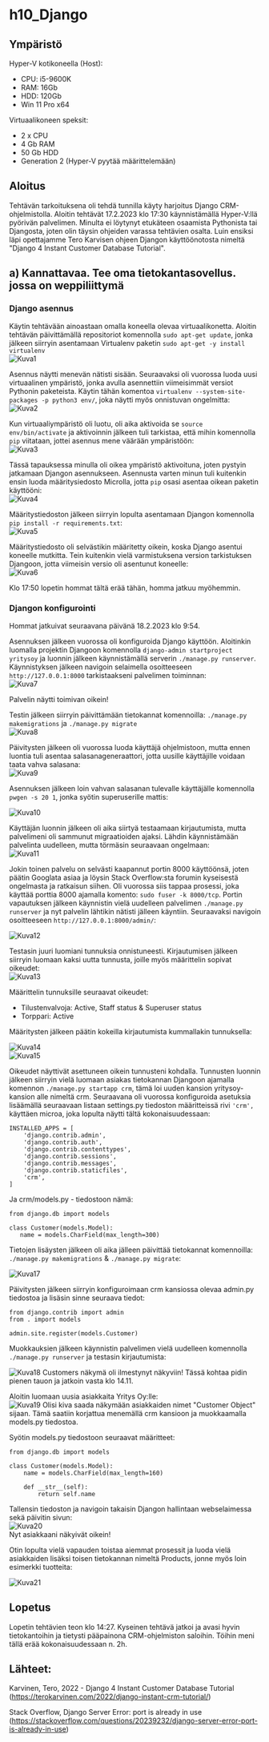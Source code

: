 # h10_Django


## Ympäristö

Hyper-V kotikoneella (Host):

- CPU: i5-9600K
- RAM: 16Gb
- HDD: 120Gb
- Win 11 Pro x64

Virtuaalikoneen speksit:

- 2 x CPU
- 4 Gb RAM
- 50 Gb HDD
- Generation 2 (Hyper-V pyytää määrittelemään)


## Aloitus 
Tehtävän tarkoituksena oli tehdä tunnilla käyty harjoitus Django CRM-ohjelmistolla. Aloitin tehtävät 17.2.2023 klo 17:30 käynnistämällä Hyper-V:llä pyörivän palvelimen. Minulta ei löytynyt etukäteen osaamista Pythonista tai Djangosta, joten olin täysin ohjeiden varassa tehtävien osalta. Luin ensiksi läpi opettajamme Tero Karvisen ohjeen Djangon käyttöönotosta nimeltä "Django 4 Instant Customer Database Tutorial".

## a) Kannattavaa. Tee oma tietokantasovellus. jossa on weppiliittymä


### Django asennus

Käytin tehtävään ainoastaan omalla koneella olevaa virtuaalikonetta. Aloitin tehtävän päivittämällä repositoriot komennolla ```sudo apt-get update```, jonka jälkeen siirryin asentamaan Virtualenv paketin ```sudo apt-get -y install virtualenv```</br>
![Kuva1](https://user-images.githubusercontent.com/122887740/219697917-2ff10854-3433-49de-add2-73d1a839d891.png)</br>

Asennus näytti menevän nätisti sisään. Seuraavaksi oli vuorossa luoda uusi virtuaalinen ympäristö, jonka avulla asennettiin viimeisimmät versiot Pythonin paketeista.
Käytin tähän komentoa ```virtualenv --system-site-packages -p python3 env/```, joka näytti myös onnistuvan ongelmitta: </br>
![Kuva2](https://user-images.githubusercontent.com/122887740/219698339-83e4a081-7e83-4a2b-a3b6-24d6653822c3.png) </br>


Kun virtuaaliympäristö oli luotu, oli aika aktivoida se ```source env/bin/activate``` ja aktivoinnin jälkeen tuli tarkistaa, että mihin komennolla ```pip``` viitataan, jottei asennus mene väärään ympäristöön:</br>
![Kuva3](https://user-images.githubusercontent.com/122887740/219699272-fdf00d95-77a8-4ceb-b3e6-a9916cc5e1cb.png)</br>

Tässä tapauksessa minulla oli oikea ympäristö aktivoituna, joten pystyin jatkamaan Djangon asennukseen. Asennusta varten minun tuli kuitenkin ensin luoda määritysiedosto Microlla, jotta ```pip``` osasi asentaa oikean paketin käyttööni:</br>
![Kuva4](https://user-images.githubusercontent.com/122887740/219700090-dd46dfcb-6a1a-470b-8d45-37467e6f5da7.png)</br>


Määritystiedoston jälkeen siirryin lopulta asentamaan Djangon komennolla ```pip install -r requirements.txt```: </br>
![Kuva5](https://user-images.githubusercontent.com/122887740/219700677-207a936f-74fc-4e9c-a4d9-a70d2a5e20d3.png) </br>


Määritystiedosto oli selvästikin määritetty oikein, koska Django asentui koneelle mutkitta. Tein kuitenkin vielä varmistuksena version tarkistuksen Djangoon, jotta viimeisin versio oli asentunut koneelle: </br>
![Kuva6](https://user-images.githubusercontent.com/122887740/219701006-987e45e8-47f7-44a1-adea-8216145ba787.png)


Klo 17:50 lopetin hommat tältä erää tähän, homma jatkuu myöhemmin.

### Djangon konfigurointi
Hommat jatkuivat seuraavana päivänä 18.2.2023 klo 9:54. </br>

Asennuksen jälkeen vuorossa oli konfiguroida Django käyttöön. Aloitinkin luomalla projektin Djangoon komennolla ```django-admin startproject yritysoy``` ja luonnin jälkeen käynnistämällä serverin ```./manage.py runserver```. Käynnistyksen jälkeen navigoin selaimella osoitteeseen ```http://127.0.0.1:8000``` tarkistaakseni palvelimen toiminnan: </br>
![Kuva7](https://user-images.githubusercontent.com/122887740/219849143-43621340-4eb1-4f47-b69c-6ee132684084.png)</br>


Palvelin näytti toimivan oikein!


Testin jälkeen siirryin päivittämään tietokannat komennoilla: ```./manage.py makemigrations``` ja ```./manage.py migrate``` </br>
![Kuva8](https://user-images.githubusercontent.com/122887740/219849345-f97e625a-a859-455b-b6fc-1dab39522f96.png) </br>


Päivitysten jälkeen oli vuorossa luoda käyttäjä ohjelmistoon, mutta ennen luontia tuli asentaa salasanageneraattori, jotta uusille käyttäjille voidaan taata vahva salasana: </br>
![Kuva9](https://user-images.githubusercontent.com/122887740/219849515-9ab83beb-384b-4d55-bb5e-e8498fd98dff.png) </br>


Asennuksen jälkeen loin vahvan salasanan tulevalle käyttäjälle komennolla ```pwgen -s 20 1```, jonka syötin superuserille mattis: </br>

![Kuva10](https://user-images.githubusercontent.com/122887740/219849706-b0be400c-6896-4134-a2cc-7f77b7357627.png) </br>

Käyttäjän luonnin jälkeen oli aika siirtyä testaamaan kirjautumista, mutta palvelimeni oli sammunut migraatioiden ajaksi. Lähdin käynnistämään palvelinta uudelleen, mutta törmäsin seuraavaan ongelmaan: </br>
![Kuva11](https://user-images.githubusercontent.com/122887740/219849873-d78004ba-6489-425f-ac44-ec39e5dd4b76.png) </br>


Jokin toinen palvelu on selvästi kaapannut portin 8000 käyttöönsä, joten päätin Googlata asiaa ja löysin Stack Overflow:sta forumin kyseisestä ongelmasta ja ratkaisun siihen. Oli vuorossa siis tappaa prosessi, joka käyttää porttia 8000 ajamalla komento: ```sudo fuser -k 8000/tcp```. Portin vapautuksen jälkeen käynnistin vielä uudelleen palvelimen ```./manage.py runserver``` ja nyt palvelin lähtikin nätisti jälleen käyntiin. Seuraavaksi navigoin osoitteeseen ```http://127.0.0.1:8000/admin/```: </br>

![Kuva12](https://user-images.githubusercontent.com/122887740/219850082-4e17e9f6-b7ae-43f6-922a-a2f752b48178.png) </br>

Testasin juuri luomiani tunnuksia onnistuneesti. Kirjautumisen jälkeen siirryin luomaan kaksi uutta tunnusta, joille myös määrittelin sopivat oikeudet: </br>
![Kuva13](https://user-images.githubusercontent.com/122887740/219850272-5162123a-2fa2-4102-849d-ce1d957f2a38.png)</br>

Määrittelin tunnuksille seuraavat oikeudet: </br>
- Tilustenvalvoja: Active, Staff status & Superuser status
- Torppari: Active


Määritysten jälkeen päätin kokeilla kirjautumista kummallakin tunnuksella: </br>


![Kuva14](https://user-images.githubusercontent.com/122887740/219850449-63c8d50a-8fed-4bdf-89e8-ed601b154da2.png) </br>
![Kuva15](https://user-images.githubusercontent.com/122887740/219850480-0bdf23d3-c915-4779-8f90-5bc4c53d887c.png) </br>

Oikeudet näyttivät asettuneen oikein tunnusteni kohdalla. Tunnusten luonnin jälkeen siirryin vielä luomaan asiakas tietokannan Djangoon ajamalla komennon ```./manage.py startapp crm```, tämä loi uuden kansion yritysoy-kansion alle nimeltä crm. Seuraavana oli vuorossa konfiguroida asetuksia lisäämällä seuraavaan listaan settings.py tiedoston määritteissä rivi ```'crm',``` käyttäen microa, joka lopulta näytti tältä kokonaisuudessaan: </br>
```
INSTALLED_APPS = [
    'django.contrib.admin',
    'django.contrib.auth',
    'django.contrib.contenttypes',
    'django.contrib.sessions',
    'django.contrib.messages',
    'django.contrib.staticfiles',
    'crm',
]
```
Ja crm/models.py - tiedostoon nämä: </br>

```
from django.db import models

class Customer(models.Model):
   name = models.CharField(max_length=300)
```


Tietojen lisäysten jälkeen oli aika jälleen päivittää tietokannat komennoilla: ```./manage.py makemigrations``` & ```./manage.py migrate```: </br>

![Kuva17](https://user-images.githubusercontent.com/122887740/219851095-8cf6216b-ffc1-47cf-9968-41d2ea6023ce.png) </br>



Päivitysten jälkeen siirryin konfiguroimaan crm kansiossa olevaa admin.py tiedostoa ja lisäsin sinne seuraava tiedot: </br>
```
from django.contrib import admin
from . import models

admin.site.register(models.Customer)
```

Muokkauksien jälkeen käynnistin palvelimen vielä uudelleen komennolla ```./manage.py runserver``` ja testasin kirjautumista: </br>

![Kuva18](https://user-images.githubusercontent.com/122887740/219851139-6966cb08-69e1-44a6-bd49-c82d9968e408.png)
Customers näkymä oli ilmestynyt näkyviin! Tässä kohtaa pidin pienen tauon ja jatkoin vasta klo 14.11.


Aloitin luomaan uusia asiakkaita Yritys Oy:lle: </br>
![Kuva19](https://user-images.githubusercontent.com/122887740/219865081-1725ffd3-4f0a-42b9-b267-1cde6d8063ed.png)
Olisi kiva saada näkymään asiakkaiden nimet "Customer Object" sijaan. Tämä saatiin korjattua menemällä crm kansioon ja muokkaamalla models.py tiedostoa.

Syötin models.py tiedostoon seuraavat määritteet: </br>
```
from django.db import models

class Customer(models.Model):
    name = models.CharField(max_length=160)

    def __str__(self):
        return self.name
```

Tallensin tiedoston ja navigoin takaisin Djangon hallintaan webselaimessa sekä päivitin sivun: </br>
![Kuva20](https://user-images.githubusercontent.com/122887740/219865238-f5db890a-b436-4fe8-a7f1-be858f6d9927.png) </br>
Nyt asiakkaani näkyivät oikein!

Otin lopulta vielä vapauden toistaa aiemmat prosessit ja luoda vielä asiakkaiden lisäksi toisen tietokannan nimeltä Products, jonne myös loin esimerkki tuotteita: </br>

![Kuva21](https://user-images.githubusercontent.com/122887740/219865517-29e14f76-53fa-41eb-86c7-5fbe6b20ff11.png)</br>


## Lopetus
Lopetin tehtävien teon klo 14:27. Kyseinen tehtävä jatkoi ja avasi hyvin tietokantoihin ja tietysti pääpainona CRM-ohjelmiston saloihin. Töihin meni tällä erää kokonaisuudessaan n. 2h.

## Lähteet:
Karvinen, Tero, 2022 - Django 4 Instant Customer Database Tutorial (https://terokarvinen.com/2022/django-instant-crm-tutorial/)

Stack Overflow, Django Server Error: port is already in use (https://stackoverflow.com/questions/20239232/django-server-error-port-is-already-in-use)
